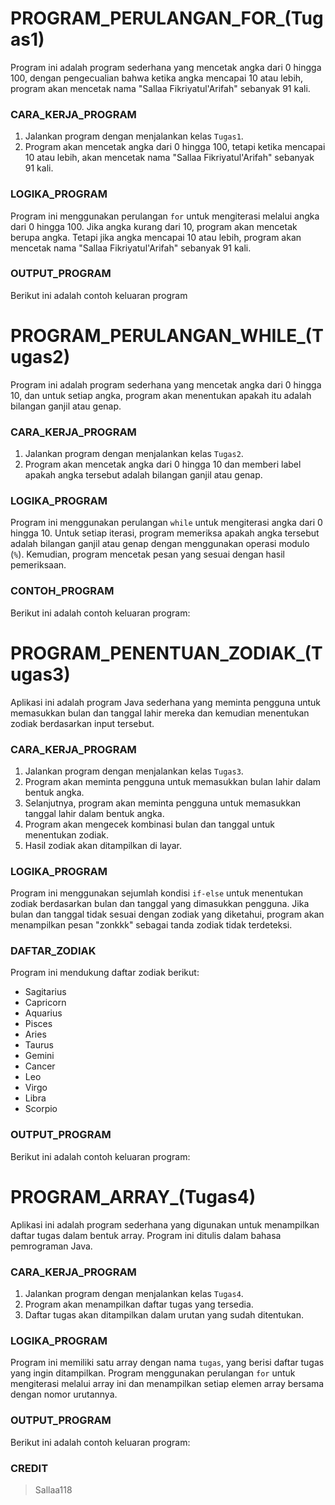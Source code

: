 # PROGRAM_PERULANGAN_FOR_(Tugas1)

Program ini adalah program sederhana yang mencetak angka dari 0 hingga 100, dengan pengecualian bahwa ketika angka mencapai 10 atau lebih, program akan mencetak nama "Sallaa Fikriyatul'Arifah" sebanyak 91 kali.

### CARA_KERJA_PROGRAM
1. Jalankan program dengan menjalankan kelas `Tugas1`.
2. Program akan mencetak angka dari 0 hingga 100, tetapi ketika mencapai 10 atau lebih, akan mencetak nama "Sallaa Fikriyatul'Arifah" sebanyak 91 kali.

### LOGIKA_PROGRAM
Program ini menggunakan perulangan `for` untuk mengiterasi melalui angka dari 0 hingga 100. Jika angka kurang dari 10, program akan mencetak berupa angka. Tetapi jika angka mencapai 10 atau lebih, program akan mencetak nama "Sallaa Fikriyatul'Arifah" sebanyak 91 kali.

### OUTPUT_PROGRAM
Berikut ini adalah contoh keluaran program

# PROGRAM_PERULANGAN_WHILE_(Tugas2)

Program ini adalah program sederhana yang mencetak angka dari 0 hingga 10, dan untuk setiap angka, program akan menentukan apakah itu adalah bilangan ganjil atau genap.

### CARA_KERJA_PROGRAM
1. Jalankan program dengan menjalankan kelas `Tugas2`.
2. Program akan mencetak angka dari 0 hingga 10 dan memberi label apakah angka tersebut adalah bilangan ganjil atau genap.

### LOGIKA_PROGRAM
Program ini menggunakan perulangan `while` untuk mengiterasi angka dari 0 hingga 10. Untuk setiap iterasi, program memeriksa apakah angka tersebut adalah bilangan ganjil atau genap dengan menggunakan operasi modulo (`%`). Kemudian, program mencetak pesan yang sesuai dengan hasil pemeriksaan.

### CONTOH_PROGRAM
Berikut ini adalah contoh keluaran program:

# PROGRAM_PENENTUAN_ZODIAK_(Tugas3)
Aplikasi ini adalah program Java sederhana yang meminta pengguna untuk memasukkan bulan dan tanggal lahir mereka dan kemudian menentukan zodiak berdasarkan input tersebut.

### CARA_KERJA_PROGRAM
1. Jalankan program dengan menjalankan kelas `Tugas3`.
2. Program akan meminta pengguna untuk memasukkan bulan lahir dalam bentuk angka.
3. Selanjutnya, program akan meminta pengguna untuk memasukkan tanggal lahir dalam bentuk angka.
4. Program akan mengecek kombinasi bulan dan tanggal untuk menentukan zodiak.
5. Hasil zodiak akan ditampilkan di layar.

### LOGIKA_PROGRAM
Program ini menggunakan sejumlah kondisi `if-else` untuk menentukan zodiak berdasarkan bulan dan tanggal yang dimasukkan pengguna. Jika bulan dan tanggal tidak sesuai dengan zodiak yang diketahui, program akan menampilkan pesan "zonkkk" sebagai tanda zodiak tidak terdeteksi.

### DAFTAR_ZODIAK
Program ini mendukung daftar zodiak berikut:
- Sagitarius
- Capricorn
- Aquarius
- Pisces
- Aries
- Taurus
- Gemini
- Cancer
- Leo
- Virgo
- Libra
- Scorpio

### OUTPUT_PROGRAM
Berikut ini adalah contoh keluaran program:

# PROGRAM_ARRAY_(Tugas4)
Aplikasi ini adalah program sederhana yang digunakan untuk menampilkan daftar tugas dalam bentuk array. Program ini ditulis dalam bahasa pemrograman Java.

### CARA_KERJA_PROGRAM
1. Jalankan program dengan menjalankan kelas `Tugas4`.
2. Program akan menampilkan daftar tugas yang tersedia.
3. Daftar tugas akan ditampilkan dalam urutan yang sudah ditentukan.

### LOGIKA_PROGRAM
Program ini memiliki satu array dengan nama `tugas`, yang berisi daftar tugas yang ingin ditampilkan. Program menggunakan perulangan `for` untuk mengiterasi melalui array ini dan menampilkan setiap elemen array bersama dengan nomor urutannya.

### OUTPUT_PROGRAM
Berikut ini adalah contoh keluaran program:

### CREDIT
> Sallaa118
